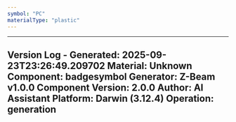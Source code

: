 ```yaml
---
symbol: "PC"
materialType: "plastic"
---
```


---
Version Log - Generated: 2025-09-23T23:26:49.209702
Material: Unknown
Component: badgesymbol
Generator: Z-Beam v1.0.0
Component Version: 2.0.0
Author: AI Assistant
Platform: Darwin (3.12.4)
Operation: generation
---